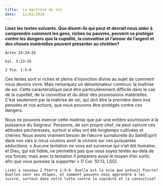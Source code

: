 ```yaml
---
title:  La maitrise de soi
date:   11/01/2018
---
```


**Lisez les textes suivants. Que disent-ils qui peut et devrait nous aider à comprendre comment les gens, riches ou pauvres, peuvent se protéger contre les dangers que la cupidité, la convoitise et l’amour de l’argent et des choses matérielles peuvent présenter au chrétien?**

`Actes 24:24–26`

`Gal. 5:22–25`

`2 Pie. 1:5–9`

Ces textes sont si riches et pleins d’injonction divine au sujet de comment nous devons vivre. Mais remarquez un dénominateur commun: la maitrise de soi. Cette caractéristique peut être particulièrement difficile dans le cas de la cupidité, de la convoitise et du désir des possessions matérielles. C’est seulement par la maitrise de soi, qui doit être la première dans nos pensées et nos actions, que nous pouvons être protégés contre ces dangers. 

Nous ne pouvons exercer cette maitrise que par une entière soumission à la puissance du Seigneur. Personne, de son propre chef, ne peut vaincre ces attitudes pécheresses, surtout si elles ont été longtemps cultivées et chéries. Nous avons vraiment besoin de l’œuvre surnaturelle du SaintEsprit dans nos vies si nous voulons avoir la victoire sur ces puissantes séductions. « Aucune tentation ne vous est survenue qui n’ait été humaine, et Dieu, qui est fidèle, ne permettra pas que vous soyez tentés au-delà de vos forces; mais avec la tentation Il préparera aussi le moyen d’en sortir, afin que vous puissiez la supporter » (1 Cor. 10:13, LSG). 

`Lisez à nouveau 2 Pierre 1:5-9. Quelle est la voie que prévoit Pierre? Quelles sont ses étapes, et comment pouvons-nous apprendre à les suivre, surtout dans notre lutte contre la cupidité et la convoitise?` 